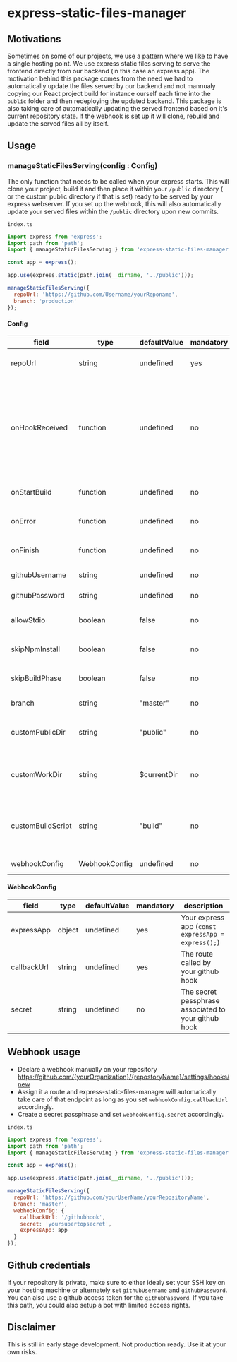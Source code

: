 # express-static-files-manager

## Motivations

Sometimes on some of our projects, we use a pattern where we like to have a single hosting point. We use express static files serving to serve the frontend directly from our backend (in this case an express app). The motivation behind this package comes from the need we had to automatically update the files served by our backend and not mannualy copying our React project build for instance ourself each time into the `public` folder and then redeploying the updated backend. This package is also taking care of automatically updating the served frontend based on it's current repository state. If the webhook is set up it will clone, rebuild and update the served files all by itself.   

## Usage

### manageStaticFilesServing(config : Config)

The only function that needs to be called when your express starts.
This will clone your project, build it and then place it within your `/public` directory ( or the custom public directory if that is set) ready to be served by your express webserver.
If you set up the webhook, this will also automatically update your served files within the `/public` directory upon new commits.

`index.ts`

```js
import express from 'express';
import path from 'path';
import { manageStaticFilesServing } from 'express-static-files-manager';

const app = express();

app.use(express.static(path.join(__dirname, '../public')));

manageStaticFilesServing({
  repoUrl: 'https://github.com/Username/yourReponame',
  branch: 'production'
});
```

#### Config

| **field**         | **type**      | **defaultValue** | **mandatory** | **description**                                                                                   |
| ----------------- | ------------- | ---------------- | ------------- | ------------------------------------------------------------------------------------------------- |
| repoUrl           | string        | undefined        | yes           | Your repository's URL                                                                             |
| onHookReceived    | function      | undefined        | no            | Overwrites default express-static-files-manager hook controller passing express res, req and next fields to your function |
| onStartBuild      | function      | undefined        | no            | Function called on build start                                                                    |
| onError           | function      | undefined        | no            | Function called on error                                                                          |
| onFinish          | function      | undefined        | no            | Function called on build finish                                                                   |
| githubUsername    | string        | undefined        | no            | Your github username                                                                              |
| githubPassword    | string        | undefined        | no            | Your github password                                                                              |
| allowStdio        | boolean       | false            | no            | Setting this to true will pipe to stdio                                                           |
| skipNpmInstall    | boolean       | false            | no            | If you wish to skip npm install phase                                                             |
| skipBuildPhase    | boolean       | false            | no            | If you wish to skip build phase                                                                   |
| branch            | string        | "master"         | no            | Your branch name                                                                                  |
| customPublicDir   | string        | "public"         | no            | The directory containing your public static files                                                 |
| customWorkDir     | string        | \$currentDir     | no            | The directory where builds are generated and processed                                            |
| customBuildScript | string        | "build"          | no            | Set a custom script to use in your packages.json to build your files                              |
| webhookConfig     | WebhookConfig | undefined        | no            | The webhook config                                                                                |

#### WebhookConfig

| **field**   | **type** | **defaultValue** | **mandatory** | **description**                                      |
| ----------- | -------- | ---------------- | ------------- | ---------------------------------------------------- |
| expressApp  | object   | undefined        | yes           | Your express app (`const expressApp = express();`)   |
| callbackUrl | string   | undefined        | yes           | The route called by your github hook                 |
| secret      | string   | undefined        | no            | The secret passphrase associated to your github hook |

## Webhook usage

- Declare a webhook manually on your repository https://github.com/{yourOrganization}/{repostoryName}/settings/hooks/new
- Assign it a route and express-static-files-manager will automatically take care of that endpoint as long as you set `webhookConfig.callbackUrl` accordingly.
- Create a secret passphrase and set `webhookConfig.secret` accordingly.

`index.ts`

```js
import express from 'express';
import path from 'path';
import { manageStaticFilesServing } from 'express-static-files-manager';

const app = express();

app.use(express.static(path.join(__dirname, '../public')));

manageStaticFilesServing({
  repoUrl: 'https://github.com/yourUserName/yourRepositoryName',
  branch: 'master',
  webhookConfig: {
    callbackUrl: '/githubhook',
    secret: 'yoursupertopsecret',
    expressApp: app
  }
});
```

## Github credentials

If your repository is private, make sure to either idealy set your SSH key on your hosting machine or alternately set `githubUsername` and `githubPassword`. You can also use a github access token for the `githubPassword`. If you take this path, you could also setup a bot with limited access rights.   

## Disclaimer

This is still in early stage development. Not production ready. Use it at your own risks.

